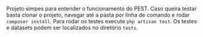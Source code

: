 Projeto simpes para entender o funcionamento do PEST. Caso queira testar basta clonar o projeto, navegar até a pasta por linha de comando e rodar ```composer install```. Para rodar os testes execute ```php artisan test```. Os testes e datasets podem ser localizados no diretório ```tests```. 
